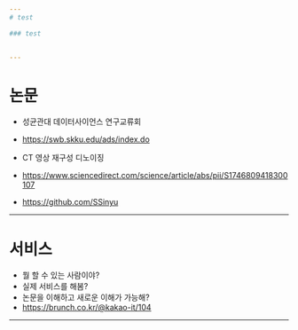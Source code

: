 ```yaml
---
# test

### test


---
```


# 논문

+ 성균관대 데이터사이언스 연구교류회
+ https://swb.skku.edu/ads/index.do

+ CT 영상 재구성 디노이징
+ https://www.sciencedirect.com/science/article/abs/pii/S1746809418300107
+ https://github.com/SSinyu


---

# 서비스

+ 뭘 할 수 있는 사람이야? 
+ 실제 서비스를 해봄?
+ 논문을 이해하고 새로운 이해가 가능해?
+ https://brunch.co.kr/@kakao-it/104

---
